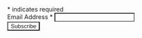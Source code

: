 <!-- Begin Mailchimp Signup Form -->
<link href="https://cdn-images.mailchimp.com/embedcode/classic-10_7.css" rel="stylesheet" type="text/css">
<style type="text/css">
	#mc_embed_signup {
		clear: left;
		font-size: 14px;
	}
	/* Make sure the colours match properly (see mkdocs-material for theme colour vars) */
	#mc_embed_signup input {
		background-color: var(--md-default-fg-color);
		color: var(--md-default-bg-color);
	}
</style>

<div id="mc_embed_signup">
	<form action="https://northumbria.us5.list-manage.com/subscribe/post?u=9c23cc18396460fe09ba6110b&amp;id=7c081be75c" method="post" id="mc-embedded-subscribe-form" name="mc-embedded-subscribe-form" class="validate" target="_blank" novalidate>
		<div id="mc_embed_signup_scroll">
			<div class="indicates-required"><span class="asterisk">*</span> indicates required</div>
			<div class="mc-field-group">
				<label for="mce-EMAIL">Email Address  <span class="asterisk">*</span></label>
				<input type="email" value="" name="EMAIL" class="required email" id="mce-EMAIL">
			</div>
			<div id="mce-responses" class="clear">
				<div class="response" id="mce-error-response" style="display:none"></div>
				<div class="response" id="mce-success-response" style="display:none"></div>
			</div>
			<!-- real people should not fill this in and expect good things - do not remove this or risk form bot signups -->
			<div style="position: absolute; left: -5000px;" aria-hidden="true">
				<input type="text" name="b_9c23cc18396460fe09ba6110b_7c081be75c" tabindex="-1" value="">
			</div>
			<div class="clear">
				<input type="submit" value="Subscribe" name="subscribe" id="mc-embedded-subscribe" class="button">
			</div>
		</div>
	</form>
</div>
<!--End mc_embed_signup-->